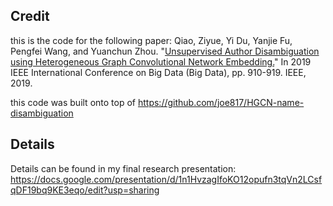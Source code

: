 ## Credit
this is the code for the following paper:
Qiao, Ziyue, Yi Du, Yanjie Fu, Pengfei Wang, and Yuanchun Zhou. "[Unsupervised Author Disambiguation using Heterogeneous Graph Convolutional Network Embedding.](https://ieeexplore.ieee.org/abstract/document/9005458)" In 2019 IEEE International Conference on Big Data (Big Data), pp. 910-919. IEEE, 2019.

this code was built onto top of https://github.com/joe817/HGCN-name-disambiguation


## Details
Details can be found in my final research presentation: https://docs.google.com/presentation/d/1n1HvzagIfoKO12opufn3tqVn2LCsfqDF19bq9KE3eqo/edit?usp=sharing
